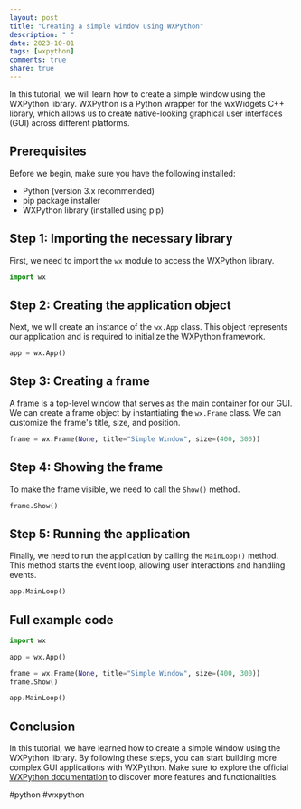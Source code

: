 ```yaml
---
layout: post
title: "Creating a simple window using WXPython"
description: " "
date: 2023-10-01
tags: [wxpython]
comments: true
share: true
---
```


In this tutorial, we will learn how to create a simple window using the WXPython library. WXPython is a Python wrapper for the wxWidgets C++ library, which allows us to create native-looking graphical user interfaces (GUI) across different platforms.

## Prerequisites

Before we begin, make sure you have the following installed:

- Python (version 3.x recommended)
- pip package installer
- WXPython library (installed using pip)

## Step 1: Importing the necessary library

First, we need to import the `wx` module to access the WXPython library.

```python
import wx
```

## Step 2: Creating the application object

Next, we will create an instance of the `wx.App` class. This object represents our application and is required to initialize the WXPython framework.

```python
app = wx.App()
```

## Step 3: Creating a frame

A frame is a top-level window that serves as the main container for our GUI. We can create a frame object by instantiating the `wx.Frame` class. We can customize the frame's title, size, and position.

```python
frame = wx.Frame(None, title="Simple Window", size=(400, 300))
```

## Step 4: Showing the frame

To make the frame visible, we need to call the `Show()` method.

```python
frame.Show()
```

## Step 5: Running the application

Finally, we need to run the application by calling the `MainLoop()` method. This method starts the event loop, allowing user interactions and handling events.

```python
app.MainLoop()
```

## Full example code

```python
import wx

app = wx.App()

frame = wx.Frame(None, title="Simple Window", size=(400, 300))
frame.Show()

app.MainLoop()
```

## Conclusion

In this tutorial, we have learned how to create a simple window using the WXPython library. By following these steps, you can start building more complex GUI applications with WXPython. Make sure to explore the official [WXPython documentation](https://wxpython.org/) to discover more features and functionalities.

#python #wxpython